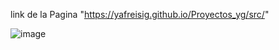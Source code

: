 link de la Pagina "https://yafreisig.github.io/Proyectos_yg/src/"

![image](https://github.com/user-attachments/assets/69e6826c-6990-4da6-a7d0-0c4ace6f352b)
